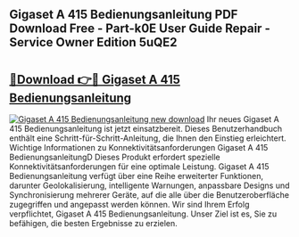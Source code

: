 ## Gigaset A 415 Bedienungsanleitung PDF Download Free - Part-k0E User Guide Repair - Service Owner Edition 5uQE2

# <h2><a href="http://df0l8c.blite.top/?on=Gigaset+A+415+Bedienungsanleitung">🔗Download 👉🔴 Gigaset A 415 Bedienungsanleitung</a></h2>

[![Gigaset A 415 Bedienungsanleitung new download](https://i.imgur.com/lujVjoI.png)](http://df0l8c.blite.top/?on=Gigaset+A+415+Bedienungsanleitung)
Ihr neues Gigaset A 415 Bedienungsanleitung ist jetzt einsatzbereit. Dieses Benutzerhandbuch enthält eine Schritt-für-Schritt-Anleitung, die Ihnen den Einstieg erleichtert. Wichtige Informationen zu Konnektivitätsanforderungen Gigaset A 415 BedienungsanleitungD Dieses Produkt erfordert spezielle Konnektivitätsanforderungen für eine optimale Leistung. Gigaset A 415 Bedienungsanleitung verfügt über eine Reihe erweiterter Funktionen, darunter Geolokalisierung, intelligente Warnungen, anpassbare Designs und Synchronisierung mehrerer Geräte, auf die alle über die Benutzeroberfläche zugegriffen und angepasst werden können. Wir sind Ihrem Erfolg verpflichtet, Gigaset A 415 Bedienungsanleitung. Unser Ziel ist es, Sie zu befähigen, die besten Ergebnisse zu erzielen.
